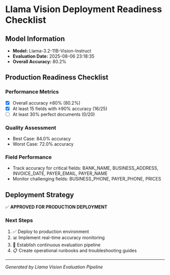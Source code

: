 # Llama Vision Deployment Readiness Checklist

## Model Information
- **Model:** Llama-3.2-11B-Vision-Instruct
- **Evaluation Date:** 2025-08-06 23:18:35
- **Overall Accuracy:** 80.2%

## Production Readiness Checklist

### Performance Metrics
- [x] Overall accuracy ≥80% (80.2%)
- [x] At least 15 fields with ≥90% accuracy (16/25)
- [ ] At least 30% perfect documents (0/20)

### Quality Assessment
- Best Case: 84.0% accuracy
- Worst Case: 72.0% accuracy

### Field Performance
- Track accuracy for critical fields: BANK_NAME, BUSINESS_ADDRESS, INVOICE_DATE, PAYER_EMAIL, PAYER_NAME
- Monitor challenging fields: BUSINESS_PHONE, PAYER_PHONE, PRICES

## Deployment Strategy

✅ **APPROVED FOR PRODUCTION DEPLOYMENT**

### Next Steps
1. ✅ Deploy to production environment
2. 📊 Implement real-time accuracy monitoring
3. 🔄 Establish continuous evaluation pipeline
4. 📋 Create operational runbooks and troubleshooting guides

---
*Generated by Llama Vision Evaluation Pipeline*
